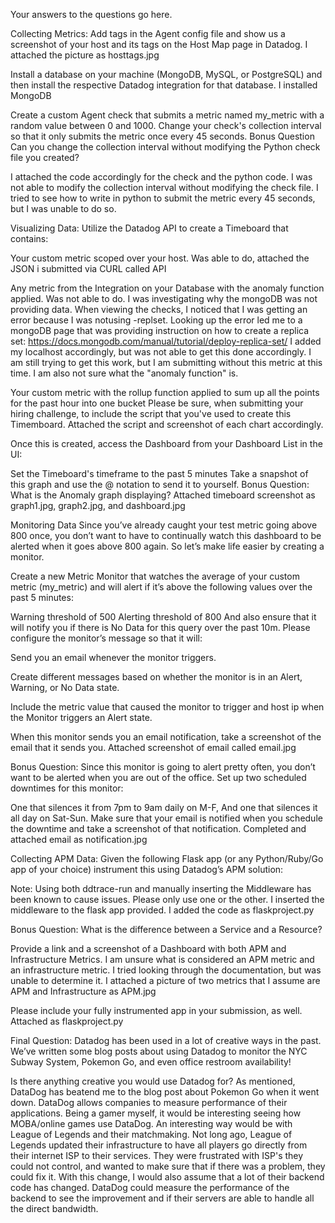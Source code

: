 Your answers to the questions go here.

Collecting Metrics:
Add tags in the Agent config file and show us a screenshot of your host and its tags on the Host Map page in Datadog.
  I attached the picture as hosttags.jpg

Install a database on your machine (MongoDB, MySQL, or PostgreSQL) and then install the respective Datadog integration for that database.
  I installed MongoDB

Create a custom Agent check that submits a metric named my_metric with a random value between 0 and 1000.
Change your check's collection interval so that it only submits the metric once every 45 seconds.
Bonus Question Can you change the collection interval without modifying the Python check file you created?

  I attached the code accordingly for the check and the python code.  I was not able to modify the collection interval without modifying the check file.  I tried to see how to write in python to submit the metric every 45 seconds, but I was unable to do so.

Visualizing Data:
Utilize the Datadog API to create a Timeboard that contains:

Your custom metric scoped over your host.
  Was able to do, attached the JSON i submitted via CURL called API

Any metric from the Integration on your Database with the anomaly function applied.
  Was not able to do.  I was investigating why the mongoDB was not providing data.  When viewing the checks, I noticed that I was getting an error because I was notusing -replset.  Looking up the error led me to a mongoDB page that was providing instruction on how to create a replica set:
https://docs.mongodb.com/manual/tutorial/deploy-replica-set/
I added my localhost accordingly, but was not able to get this done accordingly.  I am still trying to get this work, but I am submitting without this metric at this time.  I am also not sure what the "anomaly function" is.

Your custom metric with the rollup function applied to sum up all the points for the past hour into one bucket
Please be sure, when submitting your hiring challenge, to include the script that you've used to create this Timemboard.
  Attached the script and screenshot of each chart accordingly.


Once this is created, access the Dashboard from your Dashboard List in the UI:

Set the Timeboard's timeframe to the past 5 minutes
Take a snapshot of this graph and use the @ notation to send it to yourself.
Bonus Question: What is the Anomaly graph displaying?
  Attached timeboard screenshot as graph1.jpg, graph2.jpg, and dashboard.jpg

Monitoring Data
Since you’ve already caught your test metric going above 800 once, you don’t want to have to continually watch this dashboard to be alerted when it goes above 800 again. So let’s make life easier by creating a monitor.

Create a new Metric Monitor that watches the average of your custom metric (my_metric) and will alert if it’s above the following values over the past 5 minutes:

Warning threshold of 500
Alerting threshold of 800
And also ensure that it will notify you if there is No Data for this query over the past 10m.
Please configure the monitor’s message so that it will:

Send you an email whenever the monitor triggers.

Create different messages based on whether the monitor is in an Alert, Warning, or No Data state.

Include the metric value that caused the monitor to trigger and host ip when the Monitor triggers an Alert state.

When this monitor sends you an email notification, take a screenshot of the email that it sends you.
  Attached screenshot of email called email.jpg

Bonus Question: Since this monitor is going to alert pretty often, you don’t want to be alerted when you are out of the office. Set up two scheduled downtimes for this monitor:

One that silences it from 7pm to 9am daily on M-F,
And one that silences it all day on Sat-Sun.
Make sure that your email is notified when you schedule the downtime and take a screenshot of that notification.
  Completed and attached email as notification.jpg

Collecting APM Data:
Given the following Flask app (or any Python/Ruby/Go app of your choice) instrument this using Datadog’s APM solution:

Note: Using both ddtrace-run and manually inserting the Middleware has been known to cause issues. Please only use one or the other.
  I inserted the middleware to the flask app provided.  I added the code as flaskproject.py
  
Bonus Question: What is the difference between a Service and a Resource?

Provide a link and a screenshot of a Dashboard with both APM and Infrastructure Metrics.
  I am unsure what is considered an APM metric and an infrastructure metric.  I tried looking through the documentation, but was unable to determine it. I attached a picture of two metrics that I assume are APM and Infrastructure as APM.jpg

Please include your fully instrumented app in your submission, as well.
  Attached as flaskproject.py
  
Final Question:
Datadog has been used in a lot of creative ways in the past. We’ve written some blog posts about using Datadog to monitor the NYC Subway System, Pokemon Go, and even office restroom availability!

Is there anything creative you would use Datadog for?
  As mentioned, DataDog has beatend me to the blog post about Pokemon Go when it went down.  DataDog allows companies to measure performance of their applications.  Being a gamer myself, it would be interesting seeing how MOBA/online games use DataDog.  An interesting way would be with League of Legends and their matchmaking.  Not long ago, League of Legends updated their infrastructure to have all players go directly from their internet ISP to their services.  They were frustrated with ISP's they could not control, and wanted to make sure that if there was a problem, they could fix it.  With this change, I would also assume that a lot of their backend code has changed.  DataDog could measure the performance of the backend to see the improvement and if their servers are able to handle all the direct bandwidth.
